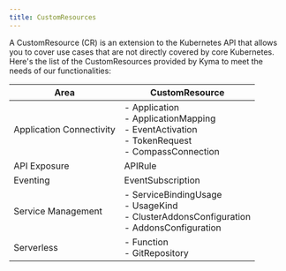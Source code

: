 ```yaml
---
title: CustomResources
---
```


A CustomResource (CR) is an extension to the Kubernetes API that allows you to cover use cases that are not directly covered by core Kubernetes. Here's the list of the CustomResources provided by Kyma to meet the needs of our functionalities:

| Area | CustomResource |
| ---- | -------------- |
| Application Connectivity | - Application <br> - ApplicationMapping <br> - EventActivation <br> - TokenRequest <br> - CompassConnection |
| API Exposure | APIRule |
| Eventing | EventSubscription |
| Service Management | - ServiceBindingUsage <br> - UsageKind <br> - ClusterAddonsConfiguration <br> - AddonsConfiguration |
| Serverless | - Function <br> - GitRepository |

